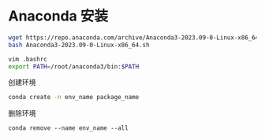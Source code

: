 # Anaconda 安装

```bash
wget https://repo.anaconda.com/archive/Anaconda3-2023.09-0-Linux-x86_64.sh
bash Anaconda3-2023.09-0-Linux-x86_64.sh

vim .bashrc
export PATH=/root/anaconda3/bin:$PATH
```

创建环境

```bash
conda create -n env_name package_name
```

删除环境

```
conda remove --name env_name --all
```


